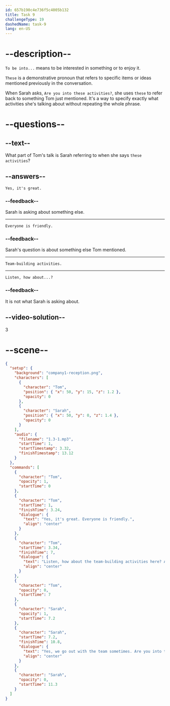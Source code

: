 ```yaml
---
id: 657b190c4e736f5c4005b132
title: Task 9
challengeType: 19
dashedName: task-9
lang: en-US
---
```


<!-- (audio) Tom: Yes, it's great. Everyone is friendly. Listen, how about the team-building activities here? Are they cool?
Sarah: Yes, we go out with the team sometimes. Are you into these activities? -->

# --description--

`To be into...` means to be interested in something or to enjoy it.

`These` is a demonstrative pronoun that refers to specific items or ideas mentioned previously in the conversation.

When Sarah asks, `Are you into these activities?`, she uses `these` to refer back to something Tom just mentioned. It's a way to specify exactly what activities she's talking about without repeating the whole phrase.

# --questions--

## --text--

What part of Tom's talk is Sarah referring to when she says `these activities`?

## --answers--

`Yes, it's great.`

### --feedback--

Sarah is asking about something else.

---

`Everyone is friendly.`

### --feedback--

Sarah's question is about something else Tom mentioned.

---

`Team-building activities.`

---

`Listen, how about...?`

### --feedback--

It is not what Sarah is asking about.

## --video-solution--

3

# --scene--

```json
{
  "setup": {
    "background": "company1-reception.png",
    "characters": [
      {
        "character": "Tom",
        "position": { "x": 50, "y": 15, "z": 1.2 },
        "opacity": 0
      },
      {
        "character": "Sarah",
        "position": { "x": 50, "y": 0, "z": 1.4 },
        "opacity": 0
      }
    ],
    "audio": {
      "filename": "1.3-1.mp3",
      "startTime": 1,
      "startTimestamp": 3.32,
      "finishTimestamp": 13.12
    }
  },
  "commands": [
    {
      "character": "Tom",
      "opacity": 1,
      "startTime": 0
    },
    {
      "character": "Tom",
      "startTime": 1,
      "finishTime": 3.24,
      "dialogue": {
        "text": "Yes, it's great. Everyone is friendly.",
        "align": "center"
      }
    },
    {
      "character": "Tom",
      "startTime": 3.34,
      "finishTime": 7,
      "dialogue": {
        "text": "Listen, how about the team-building activities here? Are they cool?",
        "align": "center"
      }
    },
    {
      "character": "Tom",
      "opacity": 0,
      "startTime": 7
    },
    {
      "character": "Sarah",
      "opacity": 1,
      "startTime": 7.2
    },
    {
      "character": "Sarah",
      "startTime": 7.2,
      "finishTime": 10.8,
      "dialogue": {
        "text": "Yes, we go out with the team sometimes. Are you into these activities?",
        "align": "center"
      }
    },
    {
      "character": "Sarah",
      "opacity": 0,
      "startTime": 11.3
    }
  ]
}
```
